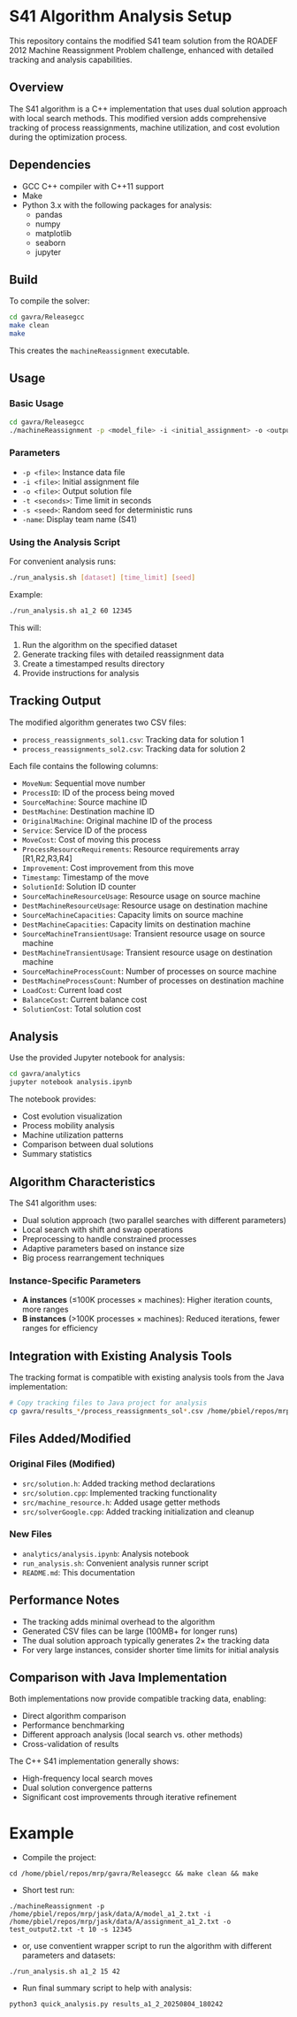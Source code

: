 # S41 Algorithm Analysis Setup

This repository contains the modified S41 team solution from the ROADEF 2012 Machine Reassignment Problem challenge, enhanced with detailed tracking and analysis capabilities.

## Overview

The S41 algorithm is a C++ implementation that uses dual solution approach with local search methods. This modified version adds comprehensive tracking of process reassignments, machine utilization, and cost evolution during the optimization process.

## Dependencies

- GCC C++ compiler with C++11 support
- Make
- Python 3.x with the following packages for analysis:
  - pandas
  - numpy
  - matplotlib
  - seaborn
  - jupyter

## Build

To compile the solver:

```bash
cd gavra/Releasegcc
make clean
make
```

This creates the `machineReassignment` executable.

## Usage

### Basic Usage

```bash
cd gavra/Releasegcc
./machineReassignment -p <model_file> -i <initial_assignment> -o <output_file> -t <time_limit> -s <seed>
```

### Parameters

- `-p <file>`: Instance data file
- `-i <file>`: Initial assignment file  
- `-o <file>`: Output solution file
- `-t <seconds>`: Time limit in seconds
- `-s <seed>`: Random seed for deterministic runs
- `-name`: Display team name (S41)

### Using the Analysis Script

For convenient analysis runs:

```bash
./run_analysis.sh [dataset] [time_limit] [seed]
```

Example:
```bash
./run_analysis.sh a1_2 60 12345
```

This will:
1. Run the algorithm on the specified dataset
2. Generate tracking files with detailed reassignment data
3. Create a timestamped results directory
4. Provide instructions for analysis

## Tracking Output

The modified algorithm generates two CSV files:
- `process_reassignments_sol1.csv`: Tracking data for solution 1
- `process_reassignments_sol2.csv`: Tracking data for solution 2

Each file contains the following columns:
- `MoveNum`: Sequential move number
- `ProcessID`: ID of the process being moved
- `SourceMachine`: Source machine ID
- `DestMachine`: Destination machine ID  
- `OriginalMachine`: Original machine ID of the process
- `Service`: Service ID of the process
- `MoveCost`: Cost of moving this process
- `ProcessResourceRequirements`: Resource requirements array [R1,R2,R3,R4]
- `Improvement`: Cost improvement from this move
- `Timestamp`: Timestamp of the move
- `SolutionId`: Solution ID counter
- `SourceMachineResourceUsage`: Resource usage on source machine
- `DestMachineResourceUsage`: Resource usage on destination machine
- `SourceMachineCapacities`: Capacity limits on source machine
- `DestMachineCapacities`: Capacity limits on destination machine
- `SourceMachineTransientUsage`: Transient resource usage on source machine
- `DestMachineTransientUsage`: Transient resource usage on destination machine
- `SourceMachineProcessCount`: Number of processes on source machine
- `DestMachineProcessCount`: Number of processes on destination machine
- `LoadCost`: Current load cost
- `BalanceCost`: Current balance cost
- `SolutionCost`: Total solution cost

## Analysis

Use the provided Jupyter notebook for analysis:

```bash
cd gavra/analytics
jupyter notebook analysis.ipynb
```

The notebook provides:
- Cost evolution visualization
- Process mobility analysis
- Machine utilization patterns
- Comparison between dual solutions
- Summary statistics

## Algorithm Characteristics

The S41 algorithm uses:
- Dual solution approach (two parallel searches with different parameters)
- Local search with shift and swap operations
- Preprocessing to handle constrained processes
- Adaptive parameters based on instance size
- Big process rearrangement techniques

### Instance-Specific Parameters

- **A instances** (≤100K processes × machines): Higher iteration counts, more ranges
- **B instances** (>100K processes × machines): Reduced iterations, fewer ranges for efficiency

## Integration with Existing Analysis Tools

The tracking format is compatible with existing analysis tools from the Java implementation:

```bash
# Copy tracking files to Java project for analysis
cp gavra/results_*/process_reassignments_sol*.csv /home/pbiel/repos/mrp/jask/
```

## Files Added/Modified

### Original Files (Modified)
- `src/solution.h`: Added tracking method declarations
- `src/solution.cpp`: Implemented tracking functionality
- `src/machine_resource.h`: Added usage getter methods
- `src/solverGoogle.cpp`: Added tracking initialization and cleanup

### New Files
- `analytics/analysis.ipynb`: Analysis notebook
- `run_analysis.sh`: Convenient analysis runner script
- `README.md`: This documentation

## Performance Notes

- The tracking adds minimal overhead to the algorithm
- Generated CSV files can be large (100MB+ for longer runs)
- The dual solution approach typically generates 2× the tracking data
- For very large instances, consider shorter time limits for initial analysis

## Comparison with Java Implementation

Both implementations now provide compatible tracking data, enabling:
- Direct algorithm comparison
- Performance benchmarking  
- Different approach analysis (local search vs. other methods)
- Cross-validation of results

The C++ S41 implementation generally shows:
- High-frequency local search moves
- Dual solution convergence patterns
- Significant cost improvements through iterative refinement

# Example

- Compile the project:
```
cd /home/pbiel/repos/mrp/gavra/Releasegcc && make clean && make
```
- Short test run:
```
./machineReassignment -p /home/pbiel/repos/mrp/jask/data/A/model_a1_2.txt -i /home/pbiel/repos/mrp/jask/data/A/assignment_a1_2.txt -o test_output2.txt -t 10 -s 12345
```
- or, use conventient wrapper script to run the algorithm with different parameters and datasets:
```
./run_analysis.sh a1_2 15 42
```
- Run final summary script to help with analysis:
```
python3 quick_analysis.py results_a1_2_20250804_180242
```
